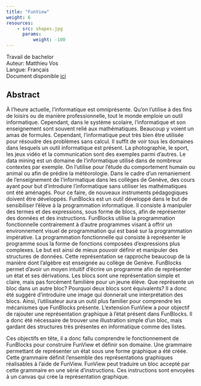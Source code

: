 ```yaml
---
title: "FunView"
weight: 6
resources:
    - src: shapes.jpg
      params:
          weight: -100
---
```


Travail de bachelor  
Auteur: Matthieu Vos  
Langue: Français  
Document disponible [ici](/team-smv/projects/Travail_de_Bachelor_Matthieu_Vos.pdf)

## Abstract

À l’heure actuelle, l’informatique est omniprésente. Qu’on l’utilise à des fins de loisirs ou de manière professionnelle, tout le monde emploie un outil informatique. 
Cependant, dans le système scolaire, l’informatique et son enseignement sont souvent relié aux mathématiques. Beaucoup y voient un amas de formules.
Cependant, l’informatique peut très bien être utilisée pour résoudre des problèmes sans calcul. 
Il suffit de voir tous les domaines dans lesquels un outil informatique est présent.
La photographie, le sport, les jeux vidéo et la communication sont des exemples parmi d’autres.
Le data mining est un domaine de l’informatique utilisé dans de nombreux contextes par exemple. 
On l’utilise pour l’étude du comportement humain ou animal ou afin de prédire la météorologie.
Dans le cadre d’un remaniement de l’enseignement de l’informatique dans les collèges de Genève, des cours ayant pour but d’introduire l’informatique sans utiliser les mathématiques ont été aménagés. 
Pour ce faire, de nouveaux instruments pédagogiques doivent être développés. FunBlocks est un outil développé dans le but de sensibiliser l’élève à la programmation informatique.
Il consiste à manipuler des termes et des expressions, sous forme de blocs, afin de représenter des données et des instructions.
FunBlocks utilise la programmation fonctionnelle contrairement à d’autre programmes visant à offrir un environnement visuel de programmation qui est basé sur la programmation impérative.
La programmation fonctionnelle qui consiste à représenter le programme sous la forme de fonctions composées d’expressions plus complexes. 
Le but est ainsi de mieux pouvoir définir et manipuler des structures de données. Cette représentation se rapproche beaucoup de la manière dont l’algèbre est enseignée au collège de Genève.
FunBlocks permet d’avoir un moyen intuitif d’écrire un programme afin de représenter un état et ses dérivations.
Les blocs sont une représentation simple et claire, mais pas forcément familière pour un jeune élève. 
Que représente un bloc dans un autre bloc? Pourquoi deux blocs sont équivalents? 
Il a donc été suggéré d’introduire une image qui donnerait une interprétation des blocs. 
Ainsi, l’utilisateur aura un outil plus familier pour comprendre les mécanismes que FunBlocks présente. 
L’extension FunView a pour objectif de rajouter une représentation graphique à l’état présent dans FunBlocks. 
Il a donc été nécessaire de trouver une illustration simple d’un bloc, mais gardant des structures très présentes en informatique comme des listes.

Ces objectifs en tête, il a donc fallu comprendre le fonctionnement de FunBlocks pour construire FunView et définir son domaine. 
Une grammaire permettant de représenter un état sous une forme graphique a été créée. 
Cette grammaire définit l’ensemble des représentations graphiques réalisables à l’aide de FunView. 
FunView peut traduire un bloc accepté par cette grammaire en une série d’instructions. 
Ces instructions sont envoyées à un canvas qui crée la représentation graphique.
